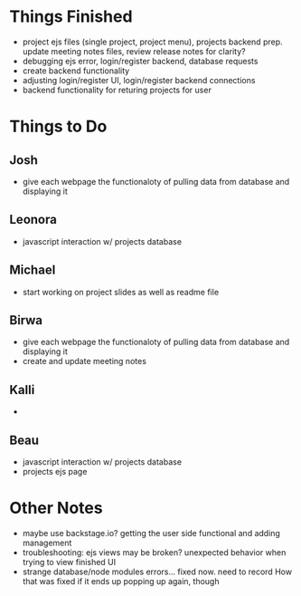 # Things Finished
- project ejs files (single project, project menu), projects backend prep. update meeting notes files, review release notes for clarity?
- debugging ejs error, login/register backend, database requests
- create backend functionality 
- adjusting login/register UI, login/register backend connections
- backend functionality for returing projects for user


# Things to Do
## Josh
- give each webpage the functionaloty of pulling data from database and displaying it
## Leonora
- javascript interaction w/ projects database 

## Michael
- start working on project slides as well as readme file
## Birwa
- give each webpage the functionaloty of pulling data from database and displaying it
- create and update meeting notes
## Kalli
- 
## Beau
- javascript interaction w/ projects database 
- projects ejs page

# Other Notes
- maybe use backstage.io?
getting the user side functional and adding management 
- troubleshooting: ejs views may be broken? unexpected behavior when trying to view finished UI
- strange database/node modules errors... fixed now. need to record How that was fixed if it ends up popping up again, though